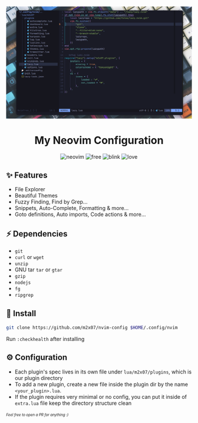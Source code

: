 ![screenshot1](./media/screenshot1.png)

<div align="center">
<h1>My Neovim Configuration</h2>

![neovim](https://cyber.dabamos.de/88x31/neovim.gif)
![free](https://cyber.dabamos.de/88x31/fscripts.gif)
![blink](https://cyber.dabamos.de/88x31/blink-0.gif)
![love](https://cyber.dabamos.de/88x31/lovenow.gif)

</div>

## ✨ Features

-   File Explorer
-   Beautiful Themes
-   Fuzzy Finding, Find by Grep...
-   Snippets, Auto-Complete, Formatting & more...
-   Goto definitions, Auto imports, Code actions & more...

## ⚡ Dependencies

-   `git`
-   `curl` or `wget`
-   `unzip`
-   GNU tar `tar` or `gtar`
-   `gzip`
-   `nodejs`
-   `fg`
-   `ripgrep`

## 🚀 Install

```bash
git clone https://github.com/m2x07/nvim-config $HOME/.config/nvim
```

Run `:checkhealth` after installing

## ⚙️ Configuration

-   Each plugin's spec lives in its own file under `lua/m2x07/plugins`, which is our plugin directory
-   To add a new plugin, create a new file inside the plugin dir by the name
    `<your_plugin>.lua`.
-   If the plugin requires very minimal or no config, you can put it inside of
    `extra.lua` file keep the directory structure clean

<sub><sup><i>Feel free to open a PR for anything :)</i><sup></sub>

